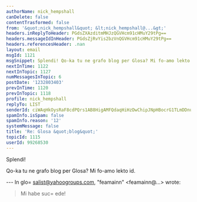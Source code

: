 ```yaml
---
authorName: nick_hempshall
canDelete: false
contentTrasformed: false
from: '&quot;nick_hempshall&quot; &lt;nick_hempshall@...&gt;'
headers.inReplyToHeader: PGdsZXAzditmMHJzQGVHcm91cHMuY29tPg==
headers.messageIdInHeader: PGdsZjRvYis2bzVnQGVHcm91cHMuY29tPg==
headers.referencesHeader: .nan
layout: email
msgId: 1121
msgSnippet: Splendi! Qo-ka tu ne grafo blog per Glosa? Mi fo-amo lekto id.
nextInTime: 1122
nextInTopic: 1127
numMessagesInTopic: 6
postDate: '1232803403'
prevInTime: 1120
prevInTopic: 1118
profile: nick_hempshall
replyTo: LIST
senderId: ciWAqHkOysRaF8cdPQrs1AB8HigAMFQdaqHiHzDwChipJNpHBocrG1TLmDDnuMq8SUd0fX6aZqjKoQIH7bP5XBdup3SkzA9no7XkfUFExOSfnk2Y
spamInfo.isSpam: false
spamInfo.reason: '12'
systemMessage: false
title: 'Re: Glosa &quot;blog&quot;'
topicId: 1115
userId: 99268530
---
```


Splendi!

Qo-ka tu ne grafo blog per Glosa? Mi fo-amo lekto id.

--- In glo=
salist@yahoogroups.com, "feamainn" <feamainn@...> wrote:
>
> 
> Mi habe suc=
ede! 



